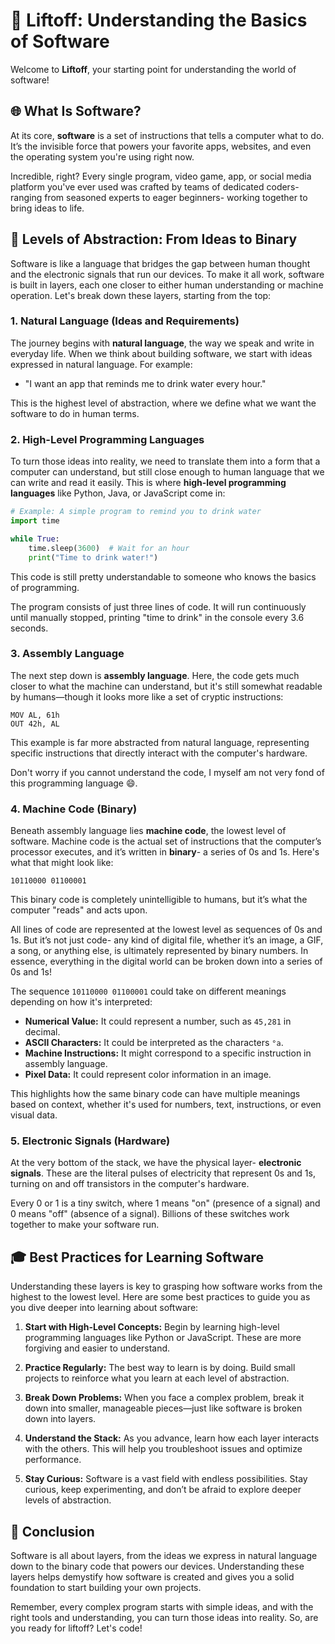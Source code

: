 # 🚀 Liftoff: Understanding the Basics of Software

Welcome to **Liftoff**, your starting point for understanding the world of software!

## 🌐 What Is Software?

At its core, **software** is a set of instructions that tells a computer what to do. It’s the invisible force that powers your favorite apps, websites, and even the operating system you're using right now. 

Incredible, right? Every single program, video game, app, or social media platform you've ever used was crafted by teams of dedicated coders- ranging from seasoned experts to eager beginners- working together to bring ideas to life.


## 🧠 Levels of Abstraction: From Ideas to Binary

Software is like a language that bridges the gap between human thought and the electronic signals that run our devices. To make it all work, software is built in layers, each one closer to either human understanding or machine operation. Let's break down these layers, starting from the top:

### 1. **Natural Language (Ideas and Requirements)**

The journey begins with **natural language**, the way we speak and write in everyday life. When we think about building software, we start with ideas expressed in natural language. For example:

- "I want an app that reminds me to drink water every hour."

This is the highest level of abstraction, where we define what we want the software to do in human terms.

### 2. **High-Level Programming Languages**

To turn those ideas into reality, we need to translate them into a form that a computer can understand, but still close enough to human language that we can write and read it easily. This is where **high-level programming languages** like Python, Java, or JavaScript come in:

```python
# Example: A simple program to remind you to drink water
import time

while True:
    time.sleep(3600)  # Wait for an hour
    print("Time to drink water!")
```

This code is still pretty understandable to someone who knows the basics of programming.

The program consists of just three lines of code. It will run continuously until manually stopped, printing "time to drink" in the console every 3.6 seconds.

### 3. **Assembly Language**

The next step down is **assembly language**. Here, the code gets much closer to what the machine can understand, but it's still somewhat readable by humans—though it looks more like a set of cryptic instructions:

```assembly
MOV AL, 61h
OUT 42h, AL
```

This example is far more abstracted from natural language, representing specific instructions that directly interact with the computer's hardware.

Don't worry if you cannot understand the code, I myself am not very fond of this programming language 😄.

### 4. **Machine Code (Binary)**

Beneath assembly language lies **machine code**, the lowest level of software. Machine code is the actual set of instructions that the computer’s processor executes, and it’s written in **binary**- a series of 0s and 1s. Here's what that might look like:

```
10110000 01100001
```

This binary code is completely unintelligible to humans, but it’s what the computer "reads" and acts upon.

All lines of code are represented at the lowest level as sequences of 0s and 1s. But it’s not just code- any kind of digital file, whether it’s an image, a GIF, a song, or anything else, is ultimately represented by binary numbers. In essence, everything in the digital world can be broken down into a series of 0s and 1s!

The sequence `10110000 01100001` could take on different meanings depending on how it's interpreted:

- **Numerical Value:** It could represent a number, such as `45,281` in decimal.
- **ASCII Characters:** It could be interpreted as the characters `°a`.
- **Machine Instructions:** It might correspond to a specific instruction in assembly language.
- **Pixel Data:** It could represent color information in an image.

This highlights how the same binary code can have multiple meanings based on context, whether it's used for numbers, text, instructions, or even visual data.

### 5. **Electronic Signals (Hardware)**

At the very bottom of the stack, we have the physical layer- **electronic signals**. These are the literal pulses of electricity that represent 0s and 1s, turning on and off transistors in the computer's hardware. 

Every 0 or 1 is a tiny switch, where 1 means "on" (presence of a signal) and 0 means "off" (absence of a signal). Billions of these switches work together to make your software run.

## 🎓 Best Practices for Learning Software

Understanding these layers is key to grasping how software works from the highest to the lowest level. Here are some best practices to guide you as you dive deeper into learning about software:

1. **Start with High-Level Concepts:** Begin by learning high-level programming languages like Python or JavaScript. These are more forgiving and easier to understand.

2. **Practice Regularly:** The best way to learn is by doing. Build small projects to reinforce what you learn at each level of abstraction.

3. **Break Down Problems:** When you face a complex problem, break it down into smaller, manageable pieces—just like software is broken down into layers.

4. **Understand the Stack:** As you advance, learn how each layer interacts with the others. This will help you troubleshoot issues and optimize performance.

5. **Stay Curious:** Software is a vast field with endless possibilities. Stay curious, keep experimenting, and don’t be afraid to explore deeper levels of abstraction.

## 🌟 Conclusion

Software is all about layers, from the ideas we express in natural language down to the binary code that powers our devices. Understanding these layers helps demystify how software is created and gives you a solid foundation to start building your own projects. 

Remember, every complex program starts with simple ideas, and with the right tools and understanding, you can turn those ideas into reality. So, are you ready for liftoff? Let's code!